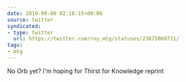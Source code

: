 ```yaml
---
date: 2010-09-08 02:18:15+00:00
source: twitter
syndicated:
- type: twitter
  url: https://twitter.com/roy_mtg/statuses/23875068721/
tags:
- mtg
---
```


No Orb yet? I'm hoping for Thirst for Knowledge reprint